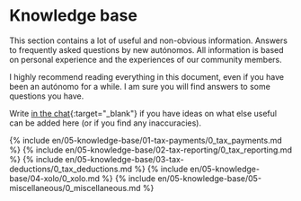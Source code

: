 # Knowledge base

This section contains a lot of useful and non-obvious information. Answers to frequently asked questions by new
autónomos. All information is based on personal experience and the experiences of our community members.

I highly recommend reading everything in this document, even if you have been an autónomo for a while. I am sure you
will find answers to some questions you have.

Write [in the chat](https://bit.ly/it-autonomos-spain-eng){:target="_blank"} if you have ideas on what else useful can
be added here (or if you find any inaccuracies).

{% include en/05-knowledge-base/01-tax-payments/0_tax_payments.md %}
{% include en/05-knowledge-base/02-tax-reporting/0_tax_reporting.md %}
{% include en/05-knowledge-base/03-tax-deductions/0_tax_deductions.md %}
{% include en/05-knowledge-base/04-xolo/0_xolo.md %}
{% include en/05-knowledge-base/05-miscellaneous/0_miscellaneous.md %}
